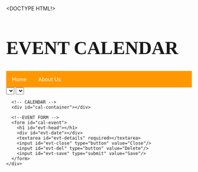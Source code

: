 <DOCTYPE HTML!>
<html>
<head>

<h1>
EVENT CALENDAR
</h1>

<style>

h1 {
  font-family: "Times New Roman", Times, serif;
  color: #;
  font-size: 50px
}




body {
  background-image: url('white.jpg');
  background-repeat: no-repeat;
  background-size: cover;  
}


ul {
  list-style-type: none;
  margin: 0;
  padding: 0;
  overflow: hidden;
  background-color:#FF9800;
}

li {
  float: left;
}

li a {
  display: block;
  color: white;
  text-align: center;
  padding: 14px 16px;
  text-decoration: none;
}

li a:hover {
  background-color: #111;
}
</style>

<link href="css.css" rel="stylesheet">
<script async src="script.js"></script>

</head>

<body>
<ul>
  <li><a class="active" href="project.html">Home</a></li>
  
  <li><a href="aboutus.html">About Us</a></li>
</ul>

 <div id="cal-wrap">
      <!-- FOR CHOOSING YEAR MONTH -->
      <div id="cal-date">
        <select id="cal-mth"></select>
        <select id="cal-yr"></select>
      </div>

      <!-- CALENDAR -->
      <div id="cal-container"></div>

      <!--EVENT FORM -->
      <form id="cal-event">
        <h1 id="evt-head"></h1>
        <div id="evt-date"></div>
        <textarea id="evt-details" required></textarea>
        <input id="evt-close" type="button" value="Close"/>
        <input id="evt-del" type="button" value="Delete"/>
        <input id="evt-save" type="submit" value="Save"/>
      </form>
    </div>

</body>
</html>
